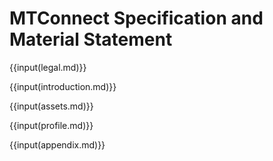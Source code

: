 # MTConnect Specification and Material Statement

{{input(legal.md)}}

{{input(introduction.md)}}

{{input(assets.md)}}

{{input(profile.md)}}

{{input(appendix.md)}}